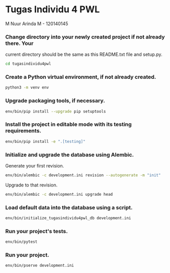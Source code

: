 # Tugas Individu 4 PWL

M Nuur Arinda M - 120140145

### Change directory into your newly created project if not already there. Your
  current directory should be the same as this README.txt file and setup.py.

```bash
cd tugasindividu4pwl
```

### Create a Python virtual environment, if not already created.

```bash
python3 -m venv env
```

### Upgrade packaging tools, if necessary.
```bash
env/bin/pip install --upgrade pip setuptools
```
### Install the project in editable mode with its testing requirements.
```bash
env/bin/pip install -e ".[testing]"
```
### Initialize and upgrade the database using Alembic.

Generate your first revision.
```bash
env/bin/alembic -c development.ini revision --autogenerate -m "init"
```
Upgrade to that revision.
```bash
env/bin/alembic -c development.ini upgrade head
```
### Load default data into the database using a script.
```bash
env/bin/initialize_tugasindividu4pwl_db development.ini
```
### Run your project's tests.
```bash
env/bin/pytest
```
### Run your project.
```bash
env/bin/pserve development.ini
```
